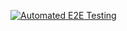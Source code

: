 [![Automated E2E Testing](https://github.com/AnnaAaBrekke/autoTestLesson/actions/workflows/e2e-test.yml/badge.svg)](https://github.com/AnnaAaBrekke/autoTestLesson/actions/workflows/e2e-test.yml)
